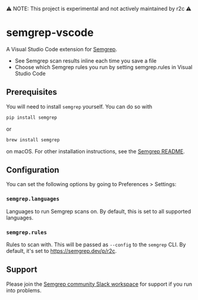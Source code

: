 ⚠️ NOTE: This project is experimental and not actively maintained by r2c ⚠️

# semgrep-vscode

A Visual Studio Code extension for [Semgrep](https://github.com/returntocorp/semgrep).

- See Semgrep scan results inline each time you save a file
- Choose which Semgrep rules you run by setting semgrep.rules in Visual Studio Code

## Prerequisites

You will need to install `semgrep` yourself.
You can do so with

```sh
pip install semgrep
```

or

```sh
brew install semgrep
```

on macOS. For other installation instructions, see the [Semgrep README](https://github.com/returntocorp/semgrep#installation).

## Configuration

You can set the following options by going to Preferences > Settings:

### `semgrep.languages`

Languages to run Semgrep scans on.
By default, this is set to all supported languages.

### `semgrep.rules`

Rules to scan with. This will be passed as `--config` to the `semgrep` CLI.
By default, it's set to <https://semgrep.dev/p/r2c>.

## Support

Please join the [Semgrep community Slack workspace](https://r2c.dev/slack)
for support if you run into problems.
